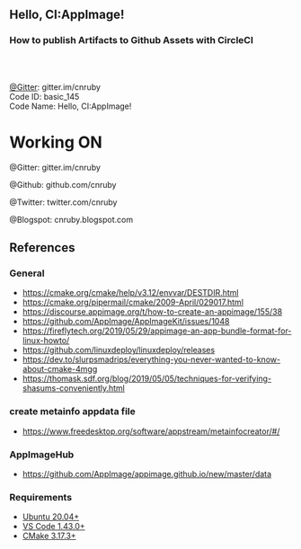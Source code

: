 <h2>Hello, CI:AppImage!</h2>
<h3>How to publish Artifacts to Github Assets with CircleCI</h3>
</br>
</br>

[@Gitter](https://gitter.im/cnruby): gitter.im/cnruby<br/>
Code ID: basic_145</br>
Code Name: Hello, CI:AppImage!</br>

<p class ="fragment" data-audio-src="docs/145/audio/basic_145-01.m4a"></p>



<h1>Working ON</h1>



@Gitter: gitter.im/cnruby<br/>

@Github: github.com/cnruby<br/>

@Twitter: twitter.com/cnruby<br/>

@Blogspot: cnruby.blogspot.com



## References



### General
- https://cmake.org/cmake/help/v3.12/envvar/DESTDIR.html
- https://cmake.org/pipermail/cmake/2009-April/029017.html
- https://discourse.appimage.org/t/how-to-create-an-appimage/155/38
- https://github.com/AppImage/AppImageKit/issues/1048
- https://fireflytech.org/2019/05/29/appimage-an-app-bundle-format-for-linux-howto/
- https://github.com/linuxdeploy/linuxdeploy/releases
- https://dev.to/slurpsmadrips/everything-you-never-wanted-to-know-about-cmake-4mgg
- https://thomask.sdf.org/blog/2019/05/05/techniques-for-verifying-shasums-conveniently.html


### create metainfo appdata file
- https://www.freedesktop.org/software/appstream/metainfocreator/#/



### AppImageHub
- https://github.com/AppImage/appimage.github.io/new/master/data



### Requirements
- [Ubuntu 20.04+](https://ubuntu.com/)
- [VS Code 1.43.0+](https://code.visualstudio.com/)
- [CMake 3.17.3+](https://cmake.org/)